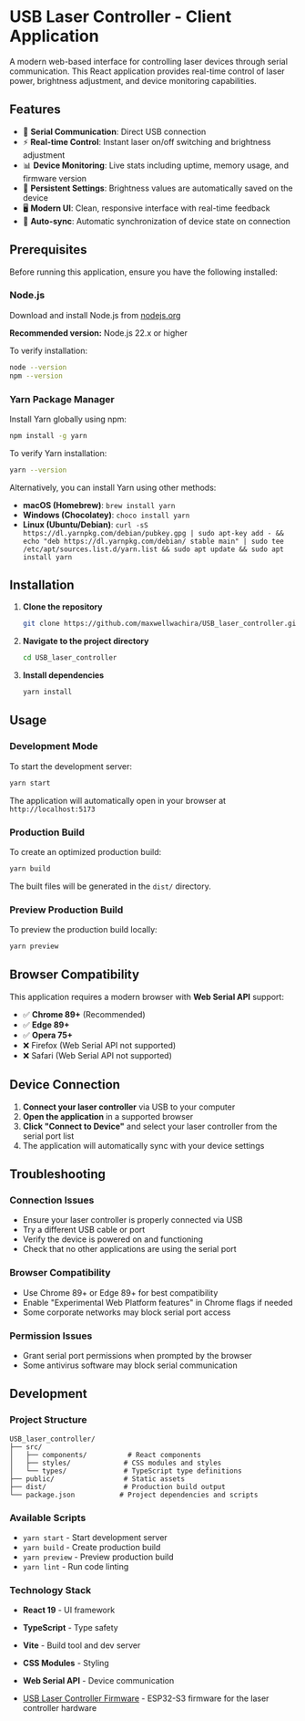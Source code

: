 # USB Laser Controller - Client Application

A modern web-based interface for controlling laser devices through serial communication. This React application provides real-time control of laser power, brightness adjustment, and device monitoring capabilities.

## Features

- 🔌 **Serial Communication**: Direct USB connection
- ⚡ **Real-time Control**: Instant laser on/off switching and brightness adjustment
- 📊 **Device Monitoring**: Live stats including uptime, memory usage, and firmware version
- 💾 **Persistent Settings**: Brightness values are automatically saved on the device
- 🖥️ **Modern UI**: Clean, responsive interface with real-time feedback
- 📡 **Auto-sync**: Automatic synchronization of device state on connection

## Prerequisites

Before running this application, ensure you have the following installed:

### Node.js
Download and install Node.js from [nodejs.org](https://nodejs.org/)

**Recommended version:** Node.js 22.x or higher

To verify installation:
```bash
node --version
npm --version
```

### Yarn Package Manager
Install Yarn globally using npm:
```bash
npm install -g yarn
```

To verify Yarn installation:
```bash
yarn --version
```

Alternatively, you can install Yarn using other methods:
- **macOS (Homebrew)**: `brew install yarn`
- **Windows (Chocolatey)**: `choco install yarn`
- **Linux (Ubuntu/Debian)**: `curl -sS https://dl.yarnpkg.com/debian/pubkey.gpg | sudo apt-key add - && echo "deb https://dl.yarnpkg.com/debian/ stable main" | sudo tee /etc/apt/sources.list.d/yarn.list && sudo apt update && sudo apt install yarn`

## Installation

1. **Clone the repository**
   ```bash
   git clone https://github.com/maxwellwachira/USB_laser_controller.git
   ```

2. **Navigate to the project directory**
   ```bash
   cd USB_laser_controller
   ```

3. **Install dependencies**
   ```bash
   yarn install
   ```

## Usage

### Development Mode
To start the development server:
```bash
yarn start
```

The application will automatically open in your browser at `http://localhost:5173`

### Production Build
To create an optimized production build:
```bash
yarn build
```

The built files will be generated in the `dist/` directory.

### Preview Production Build
To preview the production build locally:
```bash
yarn preview
```

## Browser Compatibility

This application requires a modern browser with **Web Serial API** support:

- ✅ **Chrome 89+** (Recommended)
- ✅ **Edge 89+**
- ✅ **Opera 75+**
- ❌ Firefox (Web Serial API not supported)
- ❌ Safari (Web Serial API not supported)

## Device Connection

1. **Connect your laser controller** via USB to your computer
2. **Open the application** in a supported browser
3. **Click "Connect to Device"** and select your laser controller from the serial port list
4. The application will automatically sync with your device settings

## Troubleshooting

### Connection Issues
- Ensure your laser controller is properly connected via USB
- Try a different USB cable or port
- Verify the device is powered on and functioning
- Check that no other applications are using the serial port

### Browser Compatibility
- Use Chrome 89+ or Edge 89+ for best compatibility
- Enable "Experimental Web Platform features" in Chrome flags if needed
- Some corporate networks may block serial port access

### Permission Issues
- Grant serial port permissions when prompted by the browser
- Some antivirus software may block serial communication

## Development

### Project Structure
```
USB_laser_controller/
├── src/
│   ├── components/          # React components
│   ├── styles/             # CSS modules and styles
│   └── types/              # TypeScript type definitions
├── public/                 # Static assets
├── dist/                   # Production build output
└── package.json           # Project dependencies and scripts
```

### Available Scripts
- `yarn start` - Start development server
- `yarn build` - Create production build
- `yarn preview` - Preview production build
- `yarn lint` - Run code linting

### Technology Stack
- **React 19** - UI framework
- **TypeScript** - Type safety
- **Vite** - Build tool and dev server
- **CSS Modules** - Styling
- **Web Serial API** - Device communication


- [USB Laser Controller Firmware](https://github.com/maxwellwachira/USB_laser_controller_firmware) - ESP32-S3 firmware for the laser controller hardware